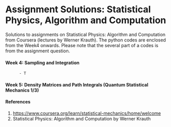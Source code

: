 # Assignment Solutions: Statistical Physics, Algorithm and Computation
Solutions to assignments on Statistical Physics: Algorithm and Computation from Coursera (lectures by Werner Krauth). The python codes are enclosed from the Week4 onwards. Please note that the several part of a codes is from the assignment question.  

#### Week 4: Sampling and Integration 
          - T
#### Week 5: Density Matrices and Path Integrals (Quantum Statistical Mechanics 1/3)

#### References
1. https://www.coursera.org/learn/statistical-mechanics/home/welcome
2. Statistical Physics: Algorithm and Computation by Werner Krauth
